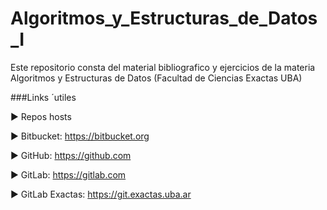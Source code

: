 # Algoritmos_y_Estructuras_de_Datos_I
Este repositorio consta del material bibliografico y ejercicios de la materia Algoritmos y Estructuras de Datos (Facultad de Ciencias Exactas UBA)

###Links ´utiles

▶ Repos hosts

▶ Bitbucket: https://bitbucket.org

▶ GitHub: https://github.com

▶ GitLab: https://gitlab.com

▶ GitLab Exactas: https://git.exactas.uba.ar

